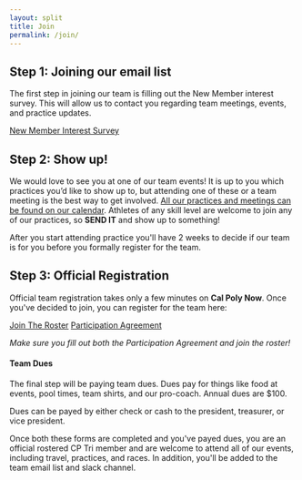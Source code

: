 ```yaml
---
layout: split
title: Join
permalink: /join/
---
```



## Step 1: Joining our email list

The first step in joining our team is filling out the New Member interest survey. This will allow us to contact you regarding team meetings, events, and practice updates.

<a class="btn btn-dark" href="https://forms.gle/erKYAEyP6UgGgPcA6">New Member Interest Survey</a>

## Step 2: Show up!

We would love to see you at one of our team events! It is up to you which practices you’d like to show up to, but attending one of these or a team meeting is the best way to get involved. [All our practices and meetings can be found on our calendar](/calendar). Athletes of any skill level are welcome to join any of our practices, so __SEND IT__ and show up to something!

After you start attending practice you'll have 2 weeks to decide if our team is for you before you formally register for the team.

## Step 3: Official Registration

Official team registration takes only a few minutes on __Cal Poly Now__. Once you've decided to join, you can register for the team here:

<div class="flex mb-2">
    <a class="btn btn-dark" href="https://now.calpoly.edu/engage/organization/triathlon">Join The Roster</a>
    <a class="btn btn-dark" href="https://now.calpoly.edu/engage/forms?query=Participation">Participation Agreement</a>
</div>

_Make sure you fill out both the Participation Agreement and join the roster!_

#### Team Dues

The final step will be paying team dues. Dues pay for things like food at events, pool times, team shirts, and our pro-coach. Annual dues are $100.

Dues can be payed by either check or cash to the president, treasurer, or vice president.

Once both these forms are completed and you've payed dues, you are an official rostered CP Tri member and are welcome to attend all of our events, including travel, practices, and races. In addition, you'll be added to the team email list and slack channel.
